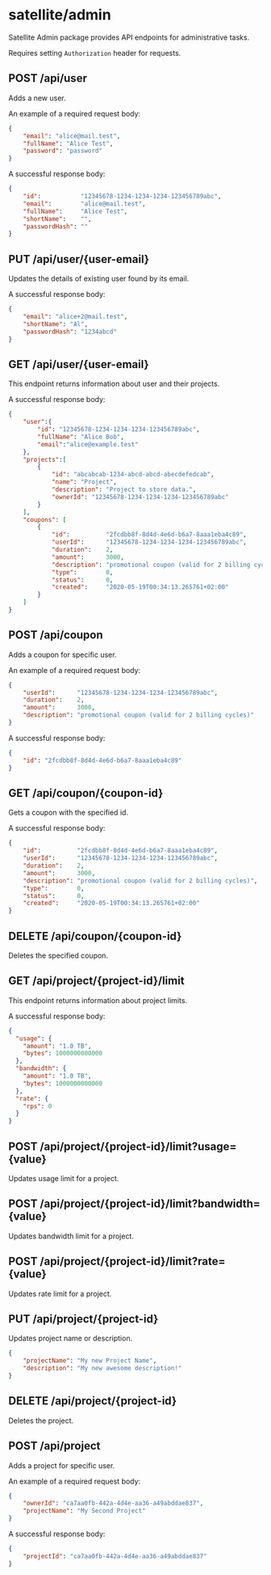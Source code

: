 # satellite/admin

Satellite Admin package provides API endpoints for administrative tasks.

Requires setting `Authorization` header for requests.

## POST /api/user

Adds a new user.

An example of a required request body:

```json
{
    "email": "alice@mail.test",
    "fullName": "Alice Test",
    "password": "password"
}
```

A successful response body:

```json
{
    "id":           "12345678-1234-1234-1234-123456789abc",
    "email":        "alice@mail.test",
    "fullName":     "Alice Test",
    "shortName":    "",
    "passwordHash": ""
}
```

## PUT /api/user/{user-email}

Updates the details of existing user found by its email.

A successful response body:

```json
{
    "email": "alice+2@mail.test",
    "shortName": "Al",
    "passwordHash": "1234abcd"
}
```

## GET /api/user/{user-email}

This endpoint returns information about user and their projects.

A successful response body:

```json
{
    "user":{
        "id": "12345678-1234-1234-1234-123456789abc",
        "fullName": "Alice Bob",
        "email":"alice@example.test"
    },
    "projects":[
        {
            "id": "abcabcab-1234-abcd-abcd-abecdefedcab",
            "name": "Project",
            "description": "Project to store data.",
            "ownerId": "12345678-1234-1234-1234-123456789abc"
        }
    ],
    "coupons": [
        {
            "id":          "2fcdbb8f-8d4d-4e6d-b6a7-8aaa1eba4c89",
            "userId":      "12345678-1234-1234-1234-123456789abc",
            "duration":    2,
            "amount":      3000,
            "description": "promotional coupon (valid for 2 billing cycles)",
            "type":        0,
            "status":      0,
            "created":     "2020-05-19T00:34:13.265761+02:00"
        }
    ]
}
```

## POST /api/coupon

Adds a coupon for specific user.

An example of a required request body:

```json
{
    "userId":      "12345678-1234-1234-1234-123456789abc",
    "duration":    2,
    "amount":      3000,
    "description": "promotional coupon (valid for 2 billing cycles)"
}
```

A successful response body:

```json
{
    "id": "2fcdbb8f-8d4d-4e6d-b6a7-8aaa1eba4c89"
}
```

## GET /api/coupon/{coupon-id}

Gets a coupon with the specified id.

A successful response body:

```json
{
    "id":          "2fcdbb8f-8d4d-4e6d-b6a7-8aaa1eba4c89",
    "userId":      "12345678-1234-1234-1234-123456789abc",
    "duration":    2,
    "amount":      3000,
    "description": "promotional coupon (valid for 2 billing cycles)",
    "type":        0,
    "status":      0,
    "created":     "2020-05-19T00:34:13.265761+02:00"
}
```

## DELETE /api/coupon/{coupon-id}

Deletes the specified coupon.

## GET /api/project/{project-id}/limit

This endpoint returns information about project limits.

A successful response body:

```json
{
  "usage": {
    "amount": "1.0 TB",
    "bytes": 1000000000000
  },
  "bandwidth": {
    "amount": "1.0 TB",
    "bytes": 1000000000000
  },
  "rate": {
    "rps": 0
  }
}
```

## POST /api/project/{project-id}/limit?usage={value}

Updates usage limit for a project.

## POST /api/project/{project-id}/limit?bandwidth={value}

Updates bandwidth limit for a project.

## POST /api/project/{project-id}/limit?rate={value}

Updates rate limit for a project.

## PUT /api/project/{project-id}

Updates project name or description.

```json
{
    "projectName": "My new Project Name",
    "description": "My new awesome description!"
}
```

## DELETE /api/project/{project-id}

Deletes the project.

## POST /api/project

Adds a project for specific user.

An example of a required request body:

```json
{
    "ownerId": "ca7aa0fb-442a-4d4e-aa36-a49abddae837",
    "projectName": "My Second Project"
}
```

A successful response body:

```json
{
    "projectId": "ca7aa0fb-442a-4d4e-aa36-a49abddae837"
}
```
